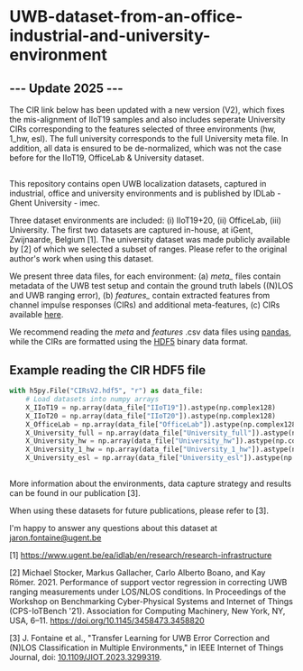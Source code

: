 # UWB-dataset-from-an-office-industrial-and-university-environment

## --- Update 2025 ---
The CIR link below has been updated with a new version (V2), which fixes the mis-alignment of IIoT19 samples and also includes seperate University CIRs corresponding to the features selected of three environments (hw, 1_hw, esl). The full university corresponds to the full University meta file. In addition, all data is ensured to be de-normalized, which was not the case before for the IIoT19, OfficeLab & University dataset.

## 

This repository contains open UWB localization datasets, captured in industrial, office and university environments and is published by IDLab - Ghent University - imec. 

Three dataset environments are included: (i) IIoT19+20, (ii) OfficeLab, (iii) University. The first two datasets are captured in-house, at iGent, Zwijnaarde, Belgium [1]. The university dataset was made publicly available by [2] of which we selected a subset of ranges. Please refer to the original author's work when using this dataset.

We present three data files, for each environment: (a) _meta\__ files contain metadata of the UWB test setup and contain the ground truth labels ((N)LOS and UWB ranging error), (b) _features\__ contain extracted features from channel impulse responses (CIRs) and additional meta-features, (c) CIRs available [here](https://cloud.ilabt.imec.be/index.php/s/GPSecAzrjSqPK8j).

We recommend reading the _meta_ and _features_ .csv data files using [pandas](https://github.com/pandas-dev/pandas), while the CIRs are formatted using the [HDF5](https://github.com/h5py/h5py) binary data format.

## Example reading the CIR HDF5 file

```python
with h5py.File("CIRsV2.hdf5", "r") as data_file:
    # Load datasets into numpy arrays
    X_IIoT19 = np.array(data_file["IIoT19"]).astype(np.complex128)
    X_IIoT20 = np.array(data_file["IIoT20"]).astype(np.complex128)
    X_OfficeLab = np.array(data_file["OfficeLab"]).astype(np.complex128)
    X_University_full = np.array(data_file["University_full"]).astype(np.complex128)
    X_University_hw = np.array(data_file["University_hw"]).astype(np.complex128)
    X_University_1_hw = np.array(data_file["University_1_hw"]).astype(np.complex128)
    X_University_esl = np.array(data_file["University_esl"]).astype(np.complex128) 
```

## 

More information about the environments, data capture strategy and results can be found in our publication [3].

When using these datasets for future publications, please refer to [3].

I'm happy to answer any questions about this dataset at jaron.fontaine@ugent.be


[1] https://www.ugent.be/ea/idlab/en/research/research-infrastructure

[2] Michael Stocker, Markus Gallacher, Carlo Alberto Boano, and Kay Römer. 2021. Performance of support vector regression in correcting UWB ranging measurements under LOS/NLOS conditions. In Proceedings of the Workshop on Benchmarking Cyber-Physical Systems and Internet of Things (CPS-IoTBench '21). Association for Computing Machinery, New York, NY, USA, 6–11. https://doi.org/10.1145/3458473.3458820

[3] J. Fontaine et al., "Transfer Learning for UWB Error Correction and (N)LOS Classification in Multiple Environments," in IEEE Internet of Things Journal, doi: [10.1109/JIOT.2023.3299319](https://ieeexplore.ieee.org/document/10195942).

